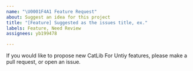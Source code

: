 ```yaml
---
name: "\U0001F4A1 Feature Request"
about: Suggest an idea for this project
title: "[Feature] Suggested as the issues title, ex."
labels: Feature, Need Review
assignees: yb199478

---
```


If you would like to propose new CatLib For Untiy features, please make a pull request, or open an issue.
